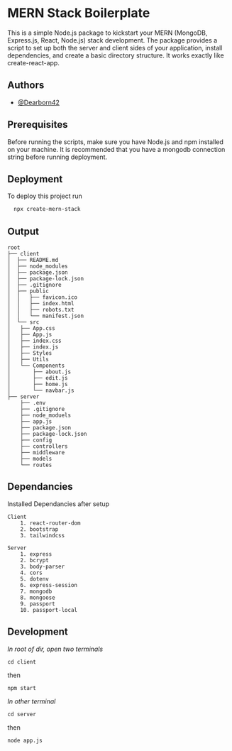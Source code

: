 # MERN Stack Boilerplate

This is a simple Node.js package to kickstart your MERN (MongoDB, Express.js, React, Node.js) stack development. The package provides a script to set up both the server and client sides of your application, install dependencies, and create a basic directory structure. It works exactly like create-react-app.

## Authors

- [@Dearborn42](https://github.com/Dearborn42)

## Prerequisites

Before running the scripts, make sure you have Node.js and npm installed on your machine. It is recommended that you have a mongodb connection string before running deployment.

## Deployment

To deploy this project run

```bash
  npx create-mern-stack
```

## Output

```
root
├── client
│  ├── README.md
│  ├── node_modules
│  ├── package.json
│  ├── package-lock.json
│  ├── .gitignore
│  ├── public
│  │   ├── favicon.ico
│  │   ├── index.html
│  │   ├── robots.txt
│  │   └── manifest.json
│  └── src
│   ├── App.css
│   ├── App.js
│   ├── index.css
│   ├── index.js
│   ├── Styles
│   ├── Utils
│   └── Components
│       ├── about.js
│       ├── edit.js
│       ├── home.js
│       └── navbar.js
├── server
    ├── .env
    ├── .gitignore
    ├── node_moduels
    ├── app.js
    ├── package.json
    ├── package-lock.json
    ├── config
    ├── controllers
    ├── middleware
    ├── models
    └── routes
```

## Dependancies

Installed Dependancies after setup

```
Client
    1. react-router-dom
    2. bootstrap
    3. tailwindcss

Server
    1. express
    2. bcrypt
    3. body-parser
    4. cors
    5. dotenv
    6. express-session
    7. mongodb
    8. mongoose
    9. passport
    10. passport-local
```

## Development

_In root of dir, open two terminals_

```
cd client
```

then

```
npm start
```

_In other terminal_

```
cd server
```

then

```
node app.js
```
